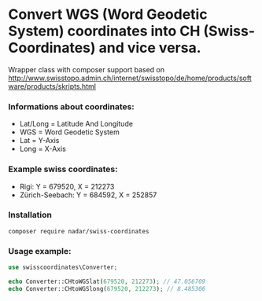 Convert WGS (Word Geodetic System) coordinates into CH (Swiss-Coordinates) and vice versa.
====

Wrapper class with composer support based on http://www.swisstopo.admin.ch/internet/swisstopo/de/home/products/software/products/skripts.html

### Informations about coordinates:

+ Lat/Long = Latitude And Longitude
+ WGS = Word Geodetic System
+ Lat = Y-Axis
+ Long = X-Axis

### Example swiss coordinates:

+ Rigi: Y = 679520, X = 212273
+ Zürich-Seebach: Y = 684592, X = 252857

### Installation

```
composer require nadar/swiss-coordinates
```

### Usage example:

```php
use swisscoordinates\Converter;

echo Converter::CHtoWGSlat(679520, 212273); // 47.056709
echo Converter::CHtoWGSlong(679520, 212273); // 8.485306
```
